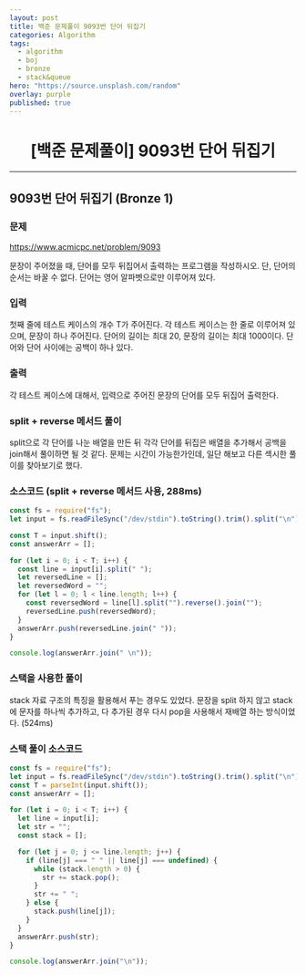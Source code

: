 ```yaml
---
layout: post
title: 백준 문제풀이 9093번 단어 뒤집기
categories: Algorithm
tags:
  - algorithm
  - boj
  - bronze
  - stack&queue
hero: "https://source.unsplash.com/random"
overlay: purple
published: true
---
```


# <center>[백준 문제풀이] 9093번 단어 뒤집기</center>

---

## 9093번 단어 뒤집기 (Bronze 1)

### 문제

https://www.acmicpc.net/problem/9093

문장이 주어졌을 때, 단어를 모두 뒤집어서 출력하는 프로그램을 작성하시오. 단, 단어의 순서는 바꿀 수 없다. 단어는 영어 알파벳으로만 이루어져 있다.

### 입력

첫째 줄에 테스트 케이스의 개수 T가 주어진다. 각 테스트 케이스는 한 줄로 이루어져 있으며, 문장이 하나 주어진다. 단어의 길이는 최대 20, 문장의 길이는 최대 1000이다. 단어와 단어 사이에는 공백이 하나 있다.

### 출력

각 테스트 케이스에 대해서, 입력으로 주어진 문장의 단어를 모두 뒤집어 출력한다.

### split + reverse 메서드 풀이

split으로 각 단어를 나눈 배열을 만든 뒤 각각 단어를 뒤집은 배열을 추가해서 공백을 join해서 풀이하면 될 것 같다. 문제는 시간이 가능한가인데, 일단 해보고 다른 섹시한 풀이를 찾아보기로 했다.

### 소스코드 (split + reverse 메서드 사용, 288ms)

```js
const fs = require("fs");
let input = fs.readFileSync("/dev/stdin").toString().trim().split("\n");

const T = input.shift();
const answerArr = [];

for (let i = 0; i < T; i++) {
  const line = input[i].split(" ");
  let reversedLine = [];
  let reversedWord = "";
  for (let l = 0; l < line.length; l++) {
    const reversedWord = line[l].split("").reverse().join("");
    reversedLine.push(reversedWord);
  }
  answerArr.push(reversedLine.join(" "));
}

console.log(answerArr.join(" \n"));
```

### 스택을 사용한 풀이

stack 자료 구조의 특징을 활용해서 푸는 경우도 있었다. 문장을 split 하지 않고 stack에 문자를 하나씩 추가하고, 다 추가된 경우 다시 pop을 사용해서 재배열 하는 방식이었다. (524ms)

### 스택 풀이 소스코드

```js
const fs = require("fs");
let input = fs.readFileSync("/dev/stdin").toString().trim().split("\n");
const T = parseInt(input.shift());
const answerArr = [];

for (let i = 0; i < T; i++) {
  let line = input[i];
  let str = "";
  const stack = [];

  for (let j = 0; j <= line.length; j++) {
    if (line[j] === " " || line[j] === undefined) {
      while (stack.length > 0) {
        str += stack.pop();
      }
      str += " ";
    } else {
      stack.push(line[j]);
    }
  }
  answerArr.push(str);
}

console.log(answerArr.join("\n"));
```
